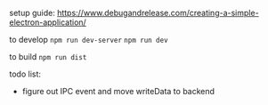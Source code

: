 setup guide: https://www.debugandrelease.com/creating-a-simple-electron-application/

to develop
`npm run dev-server`
`npm run dev`

to build
`npm run dist`

todo list:
- figure out IPC event and move writeData to backend